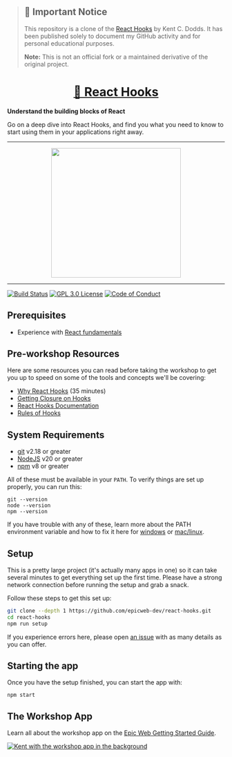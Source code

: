 > ## 🚨 Important Notice
>
> This repository is a clone of the
> [React Hooks](https://www.epicreact.dev/workshops/react-hooks/react-hooks-intro)
> by Kent C. Dodds. It has been published solely to document my GitHub activity
> and for personal educational purposes.
>
> **Note:** This is not an official fork or a maintained derivative of the
> original project.

<div>
  <h1 align="center"><a href="https://www.epicweb.dev/workshops">🎣 React Hooks</a></h1>
  <strong>
    Understand the building blocks of React
  </strong>
  <p>
    Go on a deep dive into React Hooks, and find you what you need to know to
    start using them in your applications right away.
  </p>
</div>

<hr />

<div align="center">
  <a
    alt="Epic Web logo with the words Deployed Version"
    href="https://hooks.epicreact.dev"
  >
    <img
      width="300px"
      src="https://github-production-user-asset-6210df.s3.amazonaws.com/1500684/254000390-447a3559-e7b9-4918-947a-1b326d239771.png"
    />
  </a>
</div>

<hr />

<!-- prettier-ignore-start -->
[![Build Status][build-badge]][build]
[![GPL 3.0 License][license-badge]][license]
[![Code of Conduct][coc-badge]][coc]
<!-- prettier-ignore-end -->

## Prerequisites

- Experience with
  [React fundamentals](https://github.com/epicweb-dev/react-fundamentals)

## Pre-workshop Resources

Here are some resources you can read before taking the workshop to get you up to
speed on some of the tools and concepts we'll be covering:

- [Why React Hooks](https://www.youtube.com/watch?v=zWsZcBiwgVE&list=PLV5CVI1eNcJgNqzNwcs4UKrlJdhfDjshf)
  (35 minutes)
- [Getting Closure on Hooks](https://www.swyx.io/getting-closure-on-hooks/)
- [React Hooks Documentation](https://react.dev/reference/react/hooks)
- [Rules of Hooks](https://react.dev/warnings/invalid-hook-call-warning)

## System Requirements

- [git][git] v2.18 or greater
- [NodeJS][node] v20 or greater
- [npm][npm] v8 or greater

All of these must be available in your `PATH`. To verify things are set up
properly, you can run this:

```shell
git --version
node --version
npm --version
```

If you have trouble with any of these, learn more about the PATH environment
variable and how to fix it here for [windows][win-path] or
[mac/linux][mac-path].

## Setup

This is a pretty large project (it's actually many apps in one) so it can take
several minutes to get everything set up the first time. Please have a strong
network connection before running the setup and grab a snack.

Follow these steps to get this set up:

```sh nonumber
git clone --depth 1 https://github.com/epicweb-dev/react-hooks.git
cd react-hooks
npm run setup
```

If you experience errors here, please open [an issue][issue] with as many
details as you can offer.

## Starting the app

Once you have the setup finished, you can start the app with:

```
npm start
```

## The Workshop App

Learn all about the workshop app on the
[Epic Web Getting Started Guide](https://www.epicweb.dev/get-started).

[![Kent with the workshop app in the background](https://github-production-user-asset-6210df.s3.amazonaws.com/1500684/280407082-0e012138-e01d-45d5-abf2-86ffe5d03c69.png)](https://www.epicweb.dev/get-started)

<!-- prettier-ignore-start -->
[npm]: https://www.npmjs.com/
[node]: https://nodejs.org
[git]: https://git-scm.com/
[build-badge]: https://img.shields.io/github/actions/workflow/status/epicweb-dev/react-hooks/validate.yml?branch=main&logo=github&style=flat-square
[build]: https://github.com/epicweb-dev/react-hooks/actions?query=workflow%3Avalidate
[license-badge]: https://img.shields.io/badge/license-GPL%203.0%20License-blue.svg?style=flat-square
[license]: https://github.com/epicweb-dev/react-hooks/blob/main/LICENSE.md
[coc-badge]: https://img.shields.io/badge/code%20of-conduct-ff69b4.svg?style=flat-square
[coc]: https://kentcdodds.com/conduct
[win-path]: https://www.howtogeek.com/118594/how-to-edit-your-system-path-for-easy-command-line-access/
[mac-path]: http://stackoverflow.com/a/24322978/971592
[issue]: https://github.com/epicweb-dev/react-hooks/issues/new
<!-- prettier-ignore-end -->
